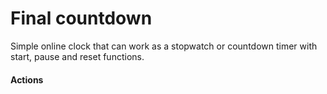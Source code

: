# Final countdown


Simple online clock that can work as a stopwatch or countdown timer with start, pause and reset functions. 

#### Actions
